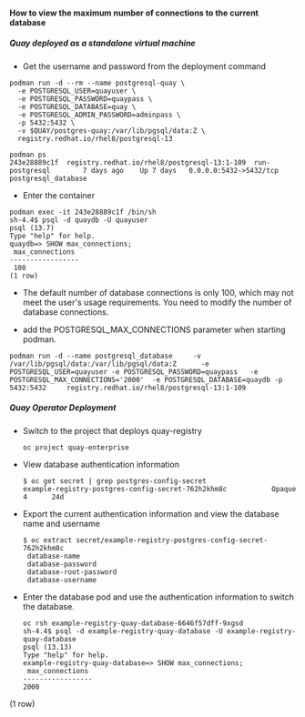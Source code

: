 #### How to view the maximum number of connections to the current database
##### Quay deployed as a standalone virtual machine
- Get the username and password from the deployment command
```
podman run -d --rm --name postgresql-quay \
  -e POSTGRESQL_USER=quayuser \
  -e POSTGRESQL_PASSWORD=quaypass \
  -e POSTGRESQL_DATABASE=quay \
  -e POSTGRESQL_ADMIN_PASSWORD=adminpass \
  -p 5432:5432 \
  -v $QUAY/postgres-quay:/var/lib/pgsql/data:Z \
  registry.redhat.io/rhel8/postgresql-13

podman ps
243e28889c1f  registry.redhat.io/rhel8/postgresql-13:1-109  run-postgresql        7 days ago    Up 7 days   0.0.0.0:5432->5432/tcp  postgresql_database
```
- Enter the container
```
podman exec -it 243e28889c1f /bin/sh
sh-4.4$ psql -d quaydb -U quayuser
psql (13.7)
Type "help" for help.
quaydb=> SHOW max_connections;
 max_connections
-----------------
 100
(1 row)

```
- The default number of database connections is only 100, which may not meet the user's usage requirements. You need to modify the number of database connections.
  
- add the POSTGRESQL_MAX_CONNECTIONS parameter when starting podman.
```
podman run -d --name postgresql_database     -v /var/lib/pgsql/data:/var/lib/pgsql/data:Z      -e POSTGRESQL_USER=quayuser -e POSTGRESQL_PASSWORD=quaypass   -e POSTGRESQL_MAX_CONNECTIONS='2000'  -e POSTGRESQL_DATABASE=quaydb -p 5432:5432     registry.redhat.io/rhel8/postgresql-13:1-109

```
##### Quay Operator Deployment
- Switch to the project that deploys quay-registry
  ```
  oc project quay-enterprise
  ```
- View database authentication information
  ```
  $ oc get secret | grep postgres-config-secret
  example-registry-postgres-config-secret-762h2khm8c           Opaque                                4      24d
  ```
- Export the current authentication information and view the database name and username
  ```
  $ oc extract secret/example-registry-postgres-config-secret-762h2khm8c
   database-name
   database-password
   database-root-password
   database-username
  ```
- Enter the database pod and use the authentication information to switch the database.
  ```
  oc rsh example-registry-quay-database-6646f57dff-9xgsd 
  sh-4.4$ psql -d example-registry-quay-database -U example-registry-quay-database
  psql (13.13)
  Type "help" for help.
  example-registry-quay-database=> SHOW max_connections;
   max_connections
  -----------------
  2000
 (1 row)
```

